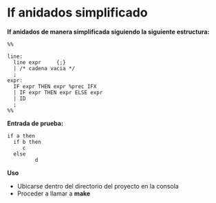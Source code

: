 # If anidados simplificado

<b>If anidados de manera simplificada siguiendo la siguiente estructura:</b>

    %%

    line:
      line expr 	{;}
      | /* cadena vacia */
      ;
    expr:
      IF expr THEN expr %prec IFX
      | IF expr THEN expr ELSE expr
      | ID
      ;
    %%
<b>Entrada de prueba:</b> 


	if a then
	  if b then
	     c
	  else
             d

<b>Uso</b>
* Ubicarse dentro del directorio del proyecto en la consola
* Proceder a llamar a <b>make</b>
